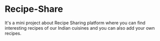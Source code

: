 # Recipe-Share
It's a mini project about Recipe Sharing platform where you can find interesting recipes of our Indian cuisines and you can also add your own recipes.
